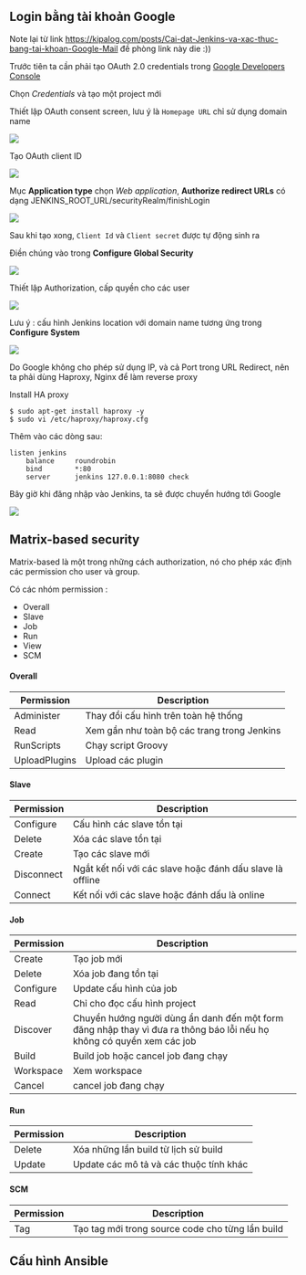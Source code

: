 ## Login bằng tài khoản Google 

Note lại từ link https://kipalog.com/posts/Cai-dat-Jenkins-va-xac-thuc-bang-tai-khoan-Google-Mail đề phòng link này die :))

Trước tiên ta cần phải tạo OAuth 2.0 credentials trong [Google Developers Console](https://console.developers.google.com/apis/library)

Chọn *Credentials* và tạo một project mới

Thiết lập OAuth consent screen, lưu ý là `Homepage URL` chỉ sử dụng domain name

<img src="https://raw.githubusercontent.com/locvx1234/deployment-with-jenkins/master/images/OAuth_consent_screen.png">

Tạo OAuth client ID

<img src="https://raw.githubusercontent.com/locvx1234/deployment-with-jenkins/master/images/OAuth_client_ID.png">

Mục **Application type** chọn *Web application*, **Authorize redirect URLs** có dạng  JENKINS_ROOT_URL/securityRealm/finishLogin

<img src="https://raw.githubusercontent.com/locvx1234/deployment-with-jenkins/master/images/OAuth_client_ID2.png">

Sau khi tạo xong, `Client Id` và `Client secret` được tự động sinh ra

Điền chúng vào trong **Configure Global Security**

<img src="https://raw.githubusercontent.com/locvx1234/deployment-with-jenkins/master/images/config_global.png">

Thiết lập Authorization, cấp quyền cho các user

<img src="https://raw.githubusercontent.com/locvx1234/deployment-with-jenkins/master/images/authorization.png">

Lưu ý : cấu hình Jenkins location với domain name tương ứng trong **Configure System**

<img src="https://raw.githubusercontent.com/locvx1234/deployment-with-jenkins/master/images/jenkins_location.png">

Do Google không cho phép sử dụng IP, và cả Port trong URL Redirect, nên ta phải dùng Haproxy, Nginx để làm reverse proxy

Install HA proxy

	$ sudo apt-get install haproxy -y 
	$ sudo vi /etc/haproxy/haproxy.cfg 
	
Thêm vào các dòng sau: 

	listen jenkins
		balance     roundrobin
		bind        *:80
		server      jenkins 127.0.0.1:8080 check
	
Bây giờ khi đăng nhập vào Jenkins, ta sẽ được chuyển hướng tới Google

<img src="https://raw.githubusercontent.com/locvx1234/deployment-with-jenkins/master/images/sign_in.png">

## Matrix-based security

Matrix-based là một trong những cách authorization, nó cho phép xác định các permission cho user và group. 

Có các nhóm permission :

- Overall
- Slave
- Job
- Run
- View
- SCM

#### Overall 

|Permission|Description|
|----------|-----------|
|Administer|Thay đổi cấu hình trên toàn hệ thống |
|Read	   |Xem gần như toàn bộ các trang trong Jenkins |
|RunScripts|Chạy script Groovy |
|UploadPlugins| Upload các plugin |

#### Slave

|Permission|Description|
|----------|-----------|
|Configure | Cấu hình các slave tồn tại |
|Delete	| Xóa các slave tồn tại |
|Create | Tạo các slave mới |
|Disconnect |Ngắt kết nối với các slave hoặc đánh dấu slave là offline |
|Connect | Kết nối với các slave hoặc đánh dấu là online |

#### Job 

|Permission|Description|
|----------|-----------|
|Create    | Tạo job mới |
|Delete    | Xóa job đang tồn tại |
|Configure | Update cấu hình của job |
|Read      | Chỉ cho đọc cấu hình project |
|Discover  | Chuyển hướng người dùng ẩn danh đến một form đăng nhập thay vì đưa ra thông báo lỗi nếu họ không có quyền xem các job |
|Build 	   | Build job hoặc cancel job đang chạy |
|Workspace | Xem workspace |
|Cancel	   | cancel job đang chạy |


#### Run

|Permission|Description|
|----------|-----------|
|Delete | Xóa những lần build từ lịch sử build |
|Update | Update các mô tả và các thuộc tính khác |

#### SCM

|Permission|Description|
|----------|-----------|
|Tag | Tạo tag mới trong source code cho từng lần build |


## Cấu hình Ansible 


